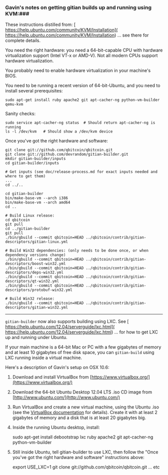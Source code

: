 ### Gavin's notes on getting gitian builds up and running using KVM:###

These instructions distilled from:
[  https://help.ubuntu.com/community/KVM/Installation](  https://help.ubuntu.com/community/KVM/Installation)
... see there for complete details.

You need the right hardware: you need a 64-bit-capable CPU with hardware virtualization support (Intel VT-x or AMD-V). Not all modern CPUs support hardware virtualization.

You probably need to enable hardware virtualization in your machine's BIOS.

You need to be running a recent version of 64-bit-Ubuntu, and you need to install several prerequisites:

	sudo apt-get install ruby apache2 git apt-cacher-ng python-vm-builder qemu-kvm

Sanity checks:

	sudo service apt-cacher-ng status  # Should return apt-cacher-ng is running
	ls -l /dev/kvm   # Should show a /dev/kvm device


Once you've got the right hardware and software:

    git clone git://github.com/qbitcoin/qbitcoin.git
    git clone git://github.com/devrandom/gitian-builder.git
    mkdir gitian-builder/inputs
    cd gitian-builder/inputs

    # Get inputs (see doc/release-process.md for exact inputs needed and where to get them)
    ...
    cd ../..

    cd gitian-builder
    bin/make-base-vm --arch i386
    bin/make-base-vm --arch amd64
    cd ..

    # Build Linux release:
    cd qbitcoin
    git pull
    cd ../gitian-builder
    git pull
    ./bin/gbuild --commit qbitcoin=HEAD ../qbitcoin/contrib/gitian-descriptors/gitian-linux.yml

    # Build Win32 dependencies: (only needs to be done once, or when dependency versions change)
    ./bin/gbuild --commit qbitcoin=HEAD ../qbitcoin/contrib/gitian-descriptors/boost-win32.yml
    ./bin/gbuild --commit qbitcoin=HEAD ../qbitcoin/contrib/gitian-descriptors/deps-win32.yml
    ./bin/gbuild --commit qbitcoin=HEAD ../qbitcoin/contrib/gitian-descriptors/qt-win32.yml
    ./bin/gbuild --commit qbitcoin=HEAD ../qbitcoin/contrib/gitian-descriptors/protobuf-win32.yml

    # Build Win32 release:
    ./bin/gbuild --commit qbitcoin=HEAD ../qbitcoin/contrib/gitian-descriptors/gitian-win32.yml

---------------------

`gitian-builder` now also supports building using LXC. See
[  https://help.ubuntu.com/12.04/serverguide/lxc.html](  https://help.ubuntu.com/12.04/serverguide/lxc.html)
... for how to get LXC up and running under Ubuntu.

If your main machine is a 64-bit Mac or PC with a few gigabytes of memory
and at least 10 gigabytes of free disk space, you can `gitian-build` using
LXC running inside a virtual machine.

Here's a description of Gavin's setup on OSX 10.6:

1. Download and install VirtualBox from [https://www.virtualbox.org/](https://www.virtualbox.org/)

2. Download the 64-bit Ubuntu Desktop 12.04 LTS .iso CD image from
   [http://www.ubuntu.com/](http://www.ubuntu.com/)

3. Run VirtualBox and create a new virtual machine, using the Ubuntu .iso (see the [VirtualBox documentation](https://www.virtualbox.org/wiki/Documentation) for details). Create it with at least 2 gigabytes of memory and a disk that is at least 20 gigabytes big.

4. Inside the running Ubuntu desktop, install:

	sudo apt-get install debootstrap lxc ruby apache2 git apt-cacher-ng python-vm-builder

5. Still inside Ubuntu, tell gitian-builder to use LXC, then follow the "Once you've got the right hardware and software" instructions above:

	export USE_LXC=1
	git clone git://github.com/qbitcoin/qbitcoin.git
	... etc

